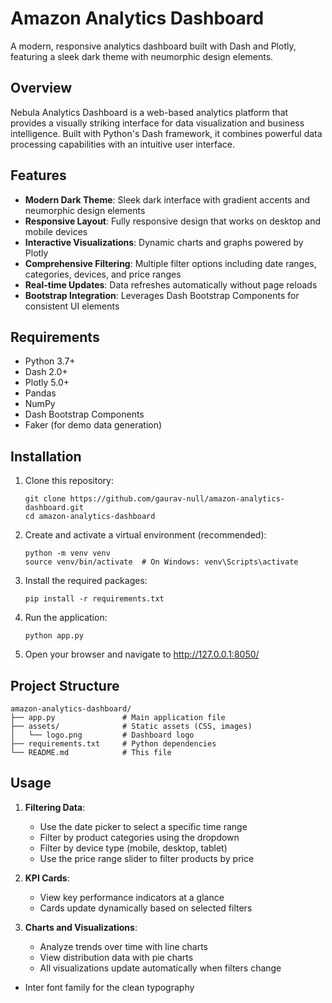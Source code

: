 # Amazon Analytics Dashboard

A modern, responsive analytics dashboard built with Dash and Plotly, featuring a sleek dark theme with neumorphic design elements.

## Overview

Nebula Analytics Dashboard is a web-based analytics platform that provides a visually striking interface for data visualization and business intelligence. Built with Python's Dash framework, it combines powerful data processing capabilities with an intuitive user interface.

## Features

- **Modern Dark Theme**: Sleek dark interface with gradient accents and neumorphic design elements
- **Responsive Layout**: Fully responsive design that works on desktop and mobile devices
- **Interactive Visualizations**: Dynamic charts and graphs powered by Plotly
- **Comprehensive Filtering**: Multiple filter options including date ranges, categories, devices, and price ranges
- **Real-time Updates**: Data refreshes automatically without page reloads
- **Bootstrap Integration**: Leverages Dash Bootstrap Components for consistent UI elements

## Requirements

- Python 3.7+
- Dash 2.0+
- Plotly 5.0+
- Pandas
- NumPy
- Dash Bootstrap Components
- Faker (for demo data generation)

## Installation

1. Clone this repository:
   ```
   git clone https://github.com/gaurav-null/amazon-analytics-dashboard.git
   cd amazon-analytics-dashboard
   ```

2. Create and activate a virtual environment (recommended):
   ```
   python -m venv venv
   source venv/bin/activate  # On Windows: venv\Scripts\activate
   ```

3. Install the required packages:
   ```
   pip install -r requirements.txt
   ```

4. Run the application:
   ```
   python app.py
   ```

5. Open your browser and navigate to http://127.0.0.1:8050/

## Project Structure

```
amazon-analytics-dashboard/
├── app.py               # Main application file
├── assets/              # Static assets (CSS, images)
│   └── logo.png         # Dashboard logo
├── requirements.txt     # Python dependencies
└── README.md            # This file
```

## Usage

1. **Filtering Data**:
   - Use the date picker to select a specific time range
   - Filter by product categories using the dropdown
   - Filter by device type (mobile, desktop, tablet)
   - Use the price range slider to filter products by price

2. **KPI Cards**:
   - View key performance indicators at a glance
   - Cards update dynamically based on selected filters

3. **Charts and Visualizations**:
   - Analyze trends over time with line charts
   - View distribution data with pie charts
   - All visualizations update automatically when filters change

- Inter font family for the clean typography

